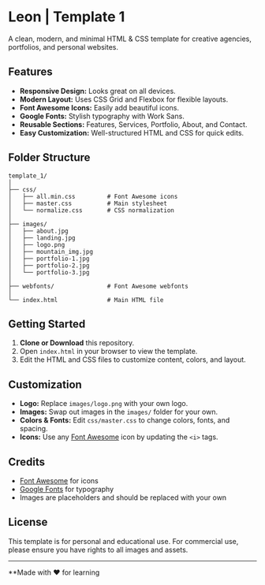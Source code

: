 # Leon | Template 1

A clean, modern, and minimal HTML & CSS template for creative agencies, portfolios, and personal websites.

## Features

- **Responsive Design:** Looks great on all devices.
- **Modern Layout:** Uses CSS Grid and Flexbox for flexible layouts.
- **Font Awesome Icons:** Easily add beautiful icons.
- **Google Fonts:** Stylish typography with Work Sans.
- **Reusable Sections:** Features, Services, Portfolio, About, and Contact.
- **Easy Customization:** Well-structured HTML and CSS for quick edits.

## Folder Structure

```
template_1/
│
├── css/
│   ├── all.min.css         # Font Awesome icons
│   ├── master.css          # Main stylesheet
│   └── normalize.css       # CSS normalization
│
├── images/
│   ├── about.jpg
│   ├── landing.jpg
│   ├── logo.png
│   ├── mountain_img.jpg
│   ├── portfolio-1.jpg
│   ├── portfolio-2.jpg
│   └── portfolio-3.jpg
│
├── webfonts/               # Font Awesome webfonts
│
└── index.html              # Main HTML file
```

## Getting Started

1. **Clone or Download** this repository.
2. Open `index.html` in your browser to view the template.
3. Edit the HTML and CSS files to customize content, colors, and layout.

## Customization

- **Logo:** Replace `images/logo.png` with your own logo.
- **Images:** Swap out images in the `images/` folder for your own.
- **Colors & Fonts:** Edit `css/master.css` to change colors, fonts, and spacing.
- **Icons:** Use any [Font Awesome](https://fontawesome.com/icons) icon by updating the `<i>` tags.

## Credits

- [Font Awesome](https://fontawesome.com/) for icons
- [Google Fonts](https://fonts.google.com/) for typography
- Images are placeholders and should be replaced with your own

## License

This template is for personal and educational use. For commercial use, please ensure you have rights to all images and assets.

---

**Made with ❤️ for learning

